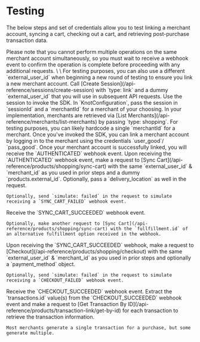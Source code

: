 # Testing

The below steps and set of credentials allow you to test linking a merchant account, syncing a cart, checking out a cart, and retrieving post-purchase transaction data.

<Note>
  Please note that you cannot perform multiple operations on the same merchant account simultaneously, so you must wait to receive a webhook event to confirm the operation is complete before proceeding with any additional requests. \
  \
  For testing purposes, you can also use a different `external_user_id` when beginning a new round of testing to ensure you link a new merchant account.
</Note>

<Steps>
  <Step title="Create a session" titleSize="h3">
    Call [Create Session](/api-reference/sessions/create-session) with `type: link` and a dummy `external_user_id` that you will use in subsequent API requests.
  </Step>

  <Step title="Invoke the SDK" titleSize="h3">
    Use the session to invoke the SDK. In `KnotConfiguration`, pass the session in `sessionId` and a `merchantId` for a merchant of your choosing. In your implementation, merchants are retrieved via [List Merchants](/api-reference/merchants/list-merchants) by passing `type: shopping`. For testing purposes, you can likely hardcode a single `merchantId` for a merchant.
  </Step>

  <Step title="Login to a merchant account" titleSize="h3">
    Once you've invoked the SDK, you can link a merchant account by logging in to the merchant using the credentials `user_good`/ `pass_good`. Once your merchant account is successfully linked, you will receive the `AUTHENTICATED` webhook event.
  </Step>

  <Step title="Add a product to the cart" titleSize="h3">
    Upon receiving the `AUTHENTICATED` webhook event, make a request to [Sync Cart](/api-reference/products/shopping/sync-cart) with the same `external_user_id` & `merchant_id` as you used in prior steps and a dummy `products.external_id`. Optionally, pass a `delivery_location` as well in the request.

    Optionally, send `simulate: failed` in the request to simulate receiving a `SYNC_CART_FAILED` webhook event.
  </Step>

  <Step title="Receive SYNC_CART_SUCCEEDED webhook" titleSize="h3">
    Receive the `SYNC_CART_SUCCEEDED` webhook event.

    Optionally, make another request to [Sync Cart](/api-reference/products/shopping/sync-cart) with the `fullfillment.id` of an alternative fulfillment option received in the webhook.
  </Step>

  <Step title="Checkout" titleSize="h3">
    Upon receiving the `SYNC_CART_SUCCEEDED` webhook, make a request to [Checkout](/api-reference/products/shopping/checkout) with the same `external_user_id` & `merchant_id` as you used in prior steps and optionally a `payment_method` object.

    Optionally, send `simulate: failed` in the request to simulate receiving a `CHECKOUT_FAILED` webhook event.
  </Step>

  <Step title="Receive CHECKOUT_SUCCEEDED webhook" titleSize="h3">
    Receive the `CHECKOUT_SUCCEEDED` webhook event.
  </Step>

  <Step title="Retrieve the transaction information" titleSize="h3">
    Extract the `transactions.id` value(s) from the `CHECKOUT_SUCCEEDED` webhook event and make a request to [Get Transaction By ID](/api-reference/products/transaction-link/get-by-id) for each transaction to retrieve the transaction information.

    Most merchants generate a single transaction for a purchase, but some generate multiple.
  </Step>
</Steps>
